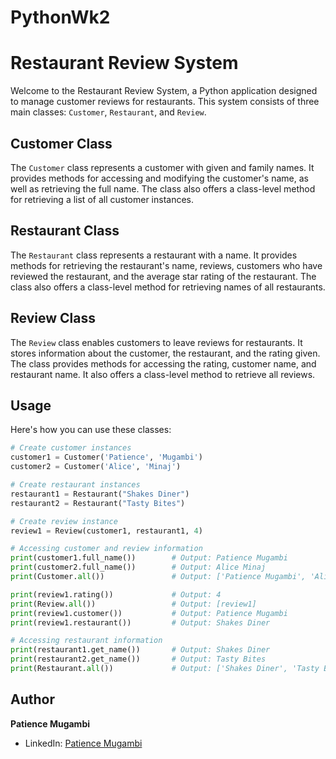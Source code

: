 # PythonWk2

# Restaurant Review System

Welcome to the Restaurant Review System, a Python application designed to manage customer reviews for restaurants. This system consists of three main classes: `Customer`, `Restaurant`, and `Review`.

## Customer Class

The `Customer` class represents a customer with given and family names. It provides methods for accessing and modifying the customer's name, as well as retrieving the full name. The class also offers a class-level method for retrieving a list of all customer instances.

## Restaurant Class

The `Restaurant` class represents a restaurant with a name. It provides methods for retrieving the restaurant's name, reviews, customers who have reviewed the restaurant, and the average star rating of the restaurant. The class also offers a class-level method for retrieving names of all restaurants.

## Review Class

The `Review` class enables customers to leave reviews for restaurants. It stores information about the customer, the restaurant, and the rating given. The class provides methods for accessing the rating, customer name, and restaurant name. It also offers a class-level method to retrieve all reviews.

## Usage

Here's how you can use these classes:

```python
# Create customer instances
customer1 = Customer('Patience', 'Mugambi')
customer2 = Customer('Alice', 'Minaj')

# Create restaurant instances
restaurant1 = Restaurant("Shakes Diner")
restaurant2 = Restaurant("Tasty Bites")

# Create review instance
review1 = Review(customer1, restaurant1, 4)

# Accessing customer and review information
print(customer1.full_name())        # Output: Patience Mugambi
print(customer2.full_name())        # Output: Alice Minaj
print(Customer.all())               # Output: ['Patience Mugambi', 'Alice Minaj']

print(review1.rating())             # Output: 4
print(Review.all())                 # Output: [review1]
print(review1.customer())           # Output: Patience Mugambi
print(review1.restaurant())         # Output: Shakes Diner

# Accessing restaurant information
print(restaurant1.get_name())       # Output: Shakes Diner
print(restaurant2.get_name())       # Output: Tasty Bites
print(Restaurant.all())             # Output: ['Shakes Diner', 'Tasty Bites']

``` 

## Author

**Patience Mugambi**

- LinkedIn: [Patience Mugambi](https://www.linkedin.com/feed/)